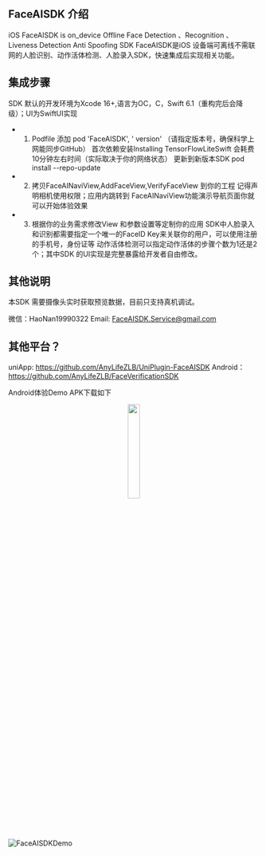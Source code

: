 ## FaceAISDK 介绍
iOS FaceAISDK is on_device Offline Face Detection 、Recognition 、Liveness Detection Anti Spoofing SDK
FaceAISDK是iOS 设备端可离线不需联网的人脸识别、动作活体检测、人脸录入SDK，快速集成后实现相关功能。


## 集成步骤
SDK 默认的开发环境为Xcode 16+,语言为OC，C，Swift 6.1（重构完后会降级）；UI为SwiftUI实现

- 1. Podfile 添加  pod 'FaceAISDK', ' version'
（请指定版本号，确保科学上网能同步GitHub）
  首次依赖安装Installing TensorFlowLiteSwift 会耗费10分钟左右时间（实际取决于你的网络状态）
  更新到新版本SDK pod install --repo-update
  
- 2. 拷贝FaceAINaviView,AddFaceView,VerifyFaceView 到你的工程
  记得声明相机使用权限；应用内跳转到 FaceAINaviView功能演示导航页面你就可以开始体验效果
  
- 3. 根据你的业务需求修改View 和参数设置等定制你的应用
  SDK中人脸录入和识别都需要指定一个唯一的FaceID Key来关联你的用户，可以使用注册的手机号，身份证等
  动作活体检测可以指定动作活体的步骤个数为1还是2个；其中SDK 的UI实现是完整暴露给开发者自由修改。  

## 其他说明 
  本SDK 需要摄像头实时获取预览数据，目前只支持真机调试。
  
  微信：HaoNan19990322 
  Email: FaceAISDK.Service@gmail.com 

## 其他平台？

  uniApp: https://github.com/AnyLifeZLB/UniPlugin-FaceAISDK
  Android：https://github.com/AnyLifeZLB/FaceVerificationSDK 
  
  Android体验Demo APK下载如下

<div align=center>
<img src="https://user-images.githubusercontent.com/15169396/210045090-60c073df-ddbd-4747-8e24-f0dce1eccb58.png" width = 22% height = 22% />
</div>

![FaceAISDKDemo](https://github.com/user-attachments/assets/bddef598-999d-451e-ac29-1a0fbc2533bd)
